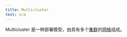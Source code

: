 ```yaml
---
title: Multicluster
test: n/a
---
```


Multicluster 是一种部署模型，由具有多个[集群](/zh/docs/reference/glossary/#cluster)的[网格](/zh/docs/reference/glossary/#service-mesh)组成。
